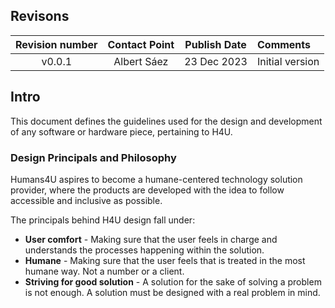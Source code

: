 <div style="page-break-before:always;"></div>

## Revisons

| Revision number | Contact Point | Publish Date | Comments |
|:---:|:---:|:---:|:---|
| v0.0.1 | Albert Sáez | 23 Dec 2023 | Initial version |

<div style="page-break-before:always;"></div>

## Intro

This document defines the guidelines used for the design and development
of any software or hardware piece, pertaining to H4U.

### Design Principals and Philosophy

Humans4U aspires to become a humane-centered technology solution provider, where
the products are developed with the idea to follow accessible and inclusive as
possible.

The principals behind H4U design fall under:

- **User comfort** - Making sure that the user feels in charge and understands the processes happening within the solution.
- **Humane** - Making sure that the user feels that is treated in the most humane way. Not a number or a client.
- **Striving for good solution** - A solution for the sake of solving a problem is not enough. A solution must be designed with a real problem in mind.


<div style="page-break-before:always;"></div>
